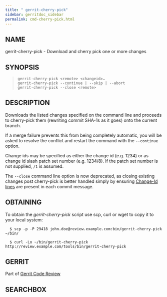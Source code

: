 ```yaml
---
title: " gerrit-cherry-pick"
sidebar: gerritdoc_sidebar
permalink: cmd-cherry-pick.html
---
```

## NAME

gerrit-cherry-pick - Download and cherry pick one or more changes

## SYNOPSIS

> 
> 
>     gerrit-cherry-pick <remote> <changeid>…
>     gerrit-cherry-pick --continue | --skip | --abort
>     gerrit-cherry-pick --close <remote>

## DESCRIPTION

Downloads the listed changes specified on the command line and proceeds
to cherry-pick them (rewriting commit SHA-1s as it goes) onto the
current branch.

If a merge failure prevents this from being completely automatic, you
will be asked to resolve the conflict and restart the command with the
`--continue` option.

Change ids may be specified as either the change id (e.g. 1234) or as
change id slash patch set number (e.g. 1234/8). If the patch set number
is not supplied, `/1` is assumed.

The `--close` command line option is now deprecated, as closing existing
changes post cherry-pick is better handled simply by ensuring [Change-Id
lines](user-changeid.html) are present in each commit message.

## OBTAINING

To obtain the *gerrit-cherry-pick* script use scp, curl or wget to copy
it to your local
system:

``` 
  $ scp -p -P 29418 john.doe@review.example.com:bin/gerrit-cherry-pick ~/bin/

  $ curl -Lo ~/bin/gerrit-cherry-pick http://review.example.com/tools/bin/gerrit-cherry-pick
```

## GERRIT

Part of [Gerrit Code Review](index.html)

## SEARCHBOX

